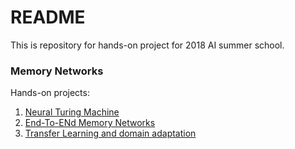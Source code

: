 # README

This is repository for hands-on project for 2018 AI summer school.

### Memory Networks

Hands-on projects:
1. [Neural Turing Machine](https://docs.google.com/presentation/d/13NbJZ6wLHB6Hn_wCEM7XsBfx-TGzOW8BJTOLFDqsjko/edit#slide=id.g240572a74a_0_270)
2. [End-To-ENd Memory Networks](https://docs.google.com/presentation/d/1S4Dr1_zbSySLUxZM8ul3k2FjA3q3lltkF4bV8uCRZfw/edit)
3. [Transfer Learning and domain adaptation](https://docs.google.com/presentation/d/1fWTcvh9X4dQisTI748PHo9l858KtVqapOdxrPqqDqpQ/edit#slide=id.g3e6e84a6c1_2_10)
